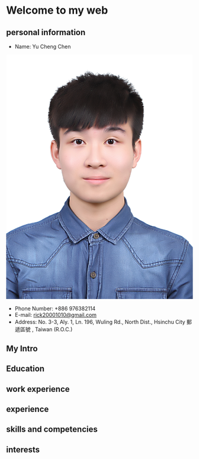 # Welcome to my web
## personal information
* Name: Yu Cheng Chen

![](https://github.com/cycyucheng1010/cycyucheng1010.github.io/blob/main/o20200513170148.jpg)

* Phone Number:  +886 976382114
* E-mail: rick20001010@gmail.com
* Address: No. 3-3, Aly. 1, Ln. 196, Wuling Rd., North Dist., Hsinchu City 郵遞區號 , Taiwan (R.O.C.)

## My Intro

## Education

## work experience

## experience

## skills and competencies

## interests
